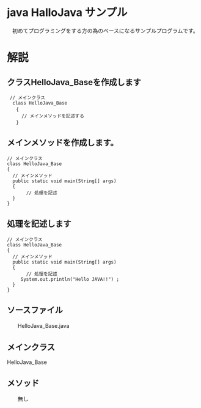 # java HalloJava サンプル  
　初めてプログラミングをする方の為のベースになるサンプルプログラムです。  

# 解説  
## クラスHelloJava_Baseを作成します  

```
 // メインクラス  
  class HelloJava_Base  
　　{  
　　  // メインメソッドを記述する  
　　}  
````

## メインメソッドを作成します。  

```  
// メインクラス
class HelloJava_Base  
{
  // メインメソッド  
  public static void main(String[] args)
  {
	   // 処理を記述
  }
}
```

## 処理を記述します  

```  
// メインクラス
class HelloJava_Base  
{
  // メインメソッド  
  public static void main(String[] args)
  {
	   // 処理を記述
     System.out.println("Hello JAVA!!") ;
  }
}

```
## ソースファイル
　　HelloJava_Base.java
## メインクラス
   HelloJava_Base
## メソッド
　　無し
　　
